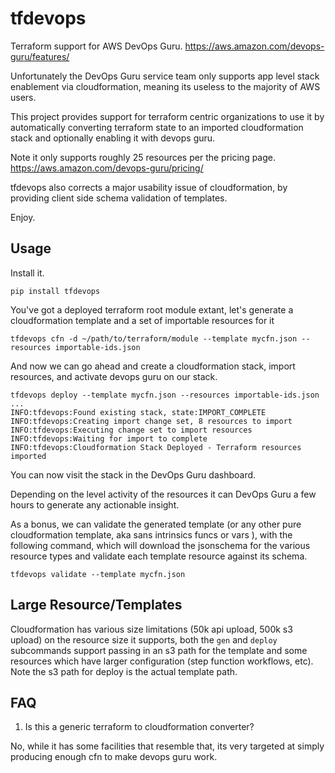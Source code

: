 # tfdevops

Terraform support for AWS DevOps Guru.
https://aws.amazon.com/devops-guru/features/


Unfortunately the DevOps Guru service team only supports app level stack enablement via cloudformation, meaning its useless
to the majority of AWS users.

This project provides support for terraform centric organizations to use it by automatically
converting terraform state to an imported cloudformation stack and optionally enabling it with devops guru.

Note it only supports roughly 25 resources per the pricing page.
https://aws.amazon.com/devops-guru/pricing/


tfdevops also corrects a major usability issue of cloudformation, by providing client side schema validation
of templates.

Enjoy.

## Usage

Install it.

```
pip install tfdevops
```

You've got a deployed terraform root module extant, let's generate a cloudformation template and a set of importable resources for it

```
tfdevops cfn -d ~/path/to/terraform/module --template mycfn.json --resources importable-ids.json
```


And now we can go ahead and create a cloudformation stack, import resources, and activate devops guru on our stack.

```
tfdevops deploy --template mycfn.json --resources importable-ids.json
...
INFO:tfdevops:Found existing stack, state:IMPORT_COMPLETE
INFO:tfdevops:Creating import change set, 8 resources to import
INFO:tfdevops:Executing change set to import resources
INFO:tfdevops:Waiting for import to complete
INFO:tfdevops:Cloudformation Stack Deployed - Terraform resources imported
```

You can now visit the stack in the DevOps Guru dashboard.

Depending on the level activity of the resources it can DevOps Guru a few hours to generate any actionable insight.


As a bonus, we can validate the generated template (or any other pure cloudformation template, aka sans intrinsics funcs or vars ), with the following
command, which will download the jsonschema for the various resource types and validate each template resource against its schema.

```
tfdevops validate --template mycfn.json
```

## Large Resource/Templates

Cloudformation has various size limitations (50k api upload, 500k s3 upload) on the resource size it supports, both the `gen` and `deploy` subcommands support passing
in an s3 path for the template and some resources which have larger configuration (step function workflows, etc). Note the s3 path for deploy is the actual template
path.

## FAQ

1. Is this a generic terraform to cloudformation converter?

No, while it has some facilities that resemble that, its very targeted at simply producing enough cfn to make devops guru work.
